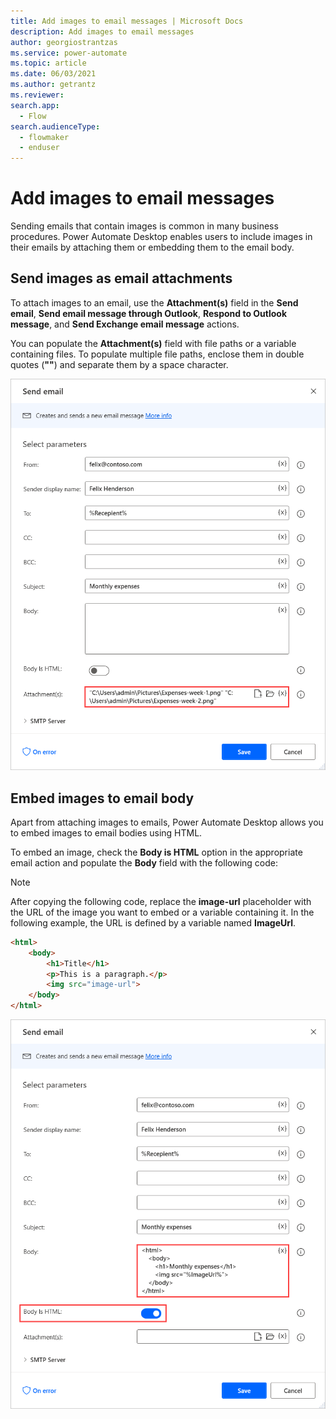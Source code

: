 ```yaml
---
title: Add images to email messages | Microsoft Docs
description: Add images to email messages
author: georgiostrantzas
ms.service: power-automate
ms.topic: article
ms.date: 06/03/2021
ms.author: getrantz
ms.reviewer:
search.app: 
  - Flow
search.audienceType: 
  - flowmaker
  - enduser
---
```


# Add images to email messages

Sending emails that contain images is common in many business procedures. Power Automate Desktop enables users to include images in their emails by attaching them or embedding them to the email body.

## Send images as email attachments

To attach images to an email, use the **Attachment(s)** field in the **Send email**, **Send email message through Outlook**, **Respond to Outlook message**, and **Send Exchange email message** actions.

You can populate the **Attachment(s)** field with file paths or a variable containing files. To populate multiple file paths, enclose them in double quotes (**""**) and separate them by a space character.

![Two example paths in the Attachment(s) field of the Send email action.](media/add-images-email-messages/attach-images-email.png)

## Embed images to email body

Apart from attaching images to emails, Power Automate Desktop allows you to embed images to email bodies using HTML.

To embed an image, check the **Body is HTML** option in the appropriate email action and populate the **Body** field with the following code:

> [!NOTE]
> After copying the following code, replace the **image-url** placeholder with the URL of the image you want to embed or a variable containing it. In the following example, the URL is defined by a variable named **ImageUrl**.

``` HTML
<html>
    <body>
        <h1>Title</h1>
        <p>This is a paragraph.</p>
        <img src="image-url">
    </body>
</html>
 ```

 ![The populated HTML code in the Send email action.](media/add-images-email-messages/emded-images-email.png)